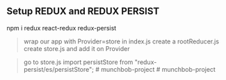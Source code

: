 ## Setup REDUX and REDUX PERSIST
npm i redux react-redux redux-persist

>wrap our app with Provider=store in index.js
>create a rootReducer.js
>create store.js and add it on Provider

>go to store.js
>import persistStore from "redux-persist/es/persistStore";
#   m u n c h b o b - p r o j e c t  
 #   m u n c h b o b - p r o j e c t  
 